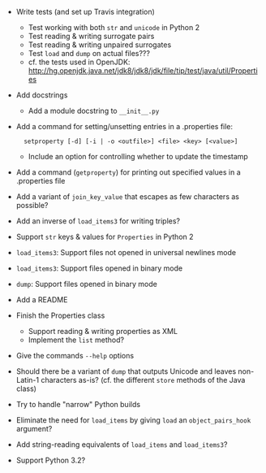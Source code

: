 - Write tests (and set up Travis integration)
    - Test working with both `str` and `unicode` in Python 2
    - Test reading & writing surrogate pairs
    - Test reading & writing unpaired surrogates
    - Test `load` and `dump` on actual files???
    - cf. the tests used in OpenJDK: <http://hg.openjdk.java.net/jdk8/jdk8/jdk/file/tip/test/java/util/Properties>
- Add docstrings
    - Add a module docstring to `__init__.py`
- Add a command for setting/unsetting entries in a .properties file:

        setproperty [-d] [-i | -o <outfile>] <file> <key> [<value>]

    - Include an option for controlling whether to update the timestamp

- Add a command (`getproperty`) for printing out specified values in a
  .properties file
- Add a variant of `join_key_value` that escapes as few characters as possible?
- Add an inverse of `load_items3` for writing triples?
- Support `str` keys & values for `Properties` in Python 2
- `load_items3`: Support files not opened in universal newlines mode
- `load_items3`: Support files opened in binary mode
- `dump`: Support files opened in binary mode
- Add a README
- Finish the Properties class
    - Support reading & writing properties as XML
    - Implement the `list` method?
- Give the commands `--help` options
- Should there be a variant of `dump` that outputs Unicode and leaves
  non-Latin-1 characters as-is?  (cf. the different `store` methods of the Java
  class)
- Try to handle "narrow" Python builds
- Eliminate the need for `load_items` by giving `load` an `object_pairs_hook`
  argument?
- Add string-reading equivalents of `load_items` and `load_items3`?
- Support Python 3.2?
